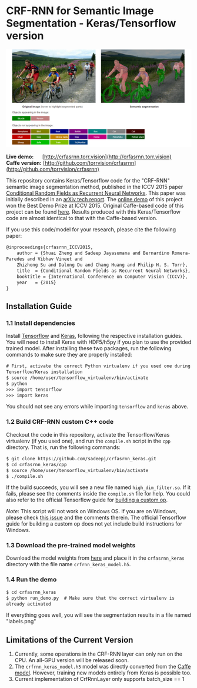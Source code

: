 # CRF-RNN for Semantic Image Segmentation - Keras/Tensorflow version
![sample](sample.png)

<b>Live demo:</b> &nbsp;&nbsp;&nbsp;&nbsp; [http://crfasrnn.torr.vision](http://crfasrnn.torr.vision) <br/>
<b>Caffe version:</b> [http://github.com/torrvision/crfasrnn](http://github.com/torrvision/crfasrnn)<br/>

This repository contains Keras/Tensorflow code for the "CRF-RNN" semantic image segmentation method, published in the ICCV 2015 paper [Conditional Random Fields as Recurrent Neural Networks](http://www.robots.ox.ac.uk/~szheng/papers/CRFasRNN.pdf). This paper was initially described in an [arXiv tech report](http://arxiv.org/abs/1502.03240). The [online demo](http://crfasrnn.torr.vision) of this project won the Best Demo Prize at ICCV 2015. Original Caffe-based code of this project can be found [here](https://github.com/torrvision/crfasrnn). Results produced with this Keras/Tensorflow code are almost identical to that with the Caffe-based version.

If you use this code/model for your research, please cite the following paper:
```
@inproceedings{crfasrnn_ICCV2015,
    author = {Shuai Zheng and Sadeep Jayasumana and Bernardino Romera-Paredes and Vibhav Vineet and
    Zhizhong Su and Dalong Du and Chang Huang and Philip H. S. Torr},
    title  = {Conditional Random Fields as Recurrent Neural Networks},
    booktitle = {International Conference on Computer Vision (ICCV)},
    year   = {2015}
}
```

## Installation Guide

### 1.1  Install dependencies

Install [Tensorflow](https://www.tensorflow.org/install/) and [Keras](https://keras.io/#installation), following the respective installation guides. You will need to install Keras with HDF5/h5py if you plan to use the provided trained model. After installing these two packages, run the following commands to make sure they are properly installed:
```
# First, activate the correct Python virtualenv if you used one during Tensorflow/Keras installation
$ source /home/user/tensorflow_virtualenv/bin/activate  
$ python
>>> import tensorflow
>>> import keras
```
You should not see any errors while importing `tensorflow` and `keras` above.

### 1.2  Build CRF-RNN custom C++ code

Checkout the code in this repository, activate the Tensorflow/Keras virtualenv (if you used one), and run the `compile.sh` script in the `cpp` directory. That is, run the following commands:
```
$ git clone https://github.com/sadeepj/crfasrnn_keras.git
$ cd crfasrnn_keras/cpp
$ source /home/user/tensorflow_virtualenv/bin/activate
$ ./compile.sh
``` 
If the build succeeds, you will see a new file named `high_dim_filter.so`. If it fails, please see the comments inside the `compile.sh` file for help. You could also refer to the official Tensorflow guide for [building a custom op](https://www.tensorflow.org/extend/adding_an_op#build_the_op_library).

*Note*: This script will not work on Windows OS. If you are on Windows, please check [this issue](https://github.com/tensorflow/models/issues/1103) and the comments therein. The official Tensorflow guide for building a custom op does not yet include build instructions for Windows.

### 1.3  Download the pre-trained model weights

Download the model weights from [here](https://goo.gl/ciEYZi) and place it in the `crfasrnn_keras` directory with the file name `crfrnn_keras_model.h5`.

### 1.4  Run the demo
```
$ cd crfasrnn_keras
$ python run_demo.py  # Make sure that the correct virtualenv is already activated
```
If everything goes well, you will see the segmentation results in a file named "labels.png"


## Limitations of the Current Version
1. Currently, some operations in the CRF-RNN layer can only run on the CPU. An all-GPU version will be released soon.
2. The `crfrnn_keras_model.h5` model was directly converted from the [Caffe model](https://github.com/torrvision/crfasrnn). However, training new models entirely from Keras is possible too.
3. Current implementation of CrfRnnLayer only supports batch_size == 1
 
 
 
 
 
 
 
 
 
 
 
 
 
 
 
 
 
 
 
 
 
 
 
 
 
 
 
 
 
 
 
 
 
 
 
 
 
 
 
 
 
 
 
 
 
 
 
 
 
 
 
 
 
 
 
 
 
 
 
 
 
 
 
 
 
 
 
 
 
 
 
 
 
 
 
 
 
 
 
 
 
 
 
 
 
 
 
 
 
 
 
 
 
 
 
 
 
 
 
 
 
 
 
 
 
 
 
 
 
 
 
 
 
 
 
 
 
 
 
 
 
 
 
 
 
 
 
 
 
 
 
 
 
 
 
 
 
 
 
 
 
 
 
 
 
 
 
 
 
 
 
 
 
 
 
 
 
 
 
 
 
 
 
 
 
 
 
 
 
 
 
 
 
 
 
 
 
 
 
 
 
 
 
 
 
 
 
 
 
 
 
 
 
 
 
 
 
 
 
 
 
 
 
 
 
 
 
 
 
 
 
 
 
 
 
 
 
 
 
 
 
 
 
 
 
 
 
 
 
 
 
 
 
 
 
 
 
 
 
 
 
 
 
 
 
 
 
 
 
 
 
 
 
 
 
 
 
 
 
 
 
 
 
 
 
 
 
 
 
 
 
 
 
 
 
 
 
 
 
 
 
 
 
 
 
 
 
 
 
 
 
 
 
 
 
 
 
 
 
 
 
 
 
 
 
 
 
 
 
 
 
 
 
 
 
 
 
 
 
 
 
 
 
 
 
 
 
 

